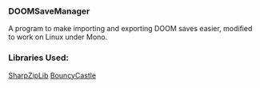 ### DOOMSaveManager

A program to make importing and exporting DOOM saves easier, modified to work on Linux under Mono.

### Libraries Used:
[SharpZipLib](https://github.com/icsharpcode/SharpZipLib)
[BouncyCastle](http://www.bouncycastle.org/csharp/)

